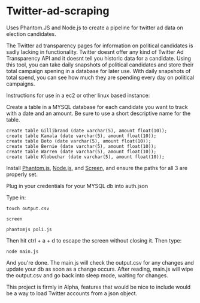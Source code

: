 # Twitter-ad-scraping
Uses Phantom.JS and Node.js to create a pipeline for twitter ad data on election candidates. 

The Twitter ad transparency pages for information on political candidates is sadly lacking in functionality. Twitter doesnt offer any kind of Twitter Ad Transparency API and it doesnt tell you historic data for a candidate. Using this tool, you can take daily snapshots of political candidates and store their total campaign spening in a database for later use. With daily snapshots of total spend, you can see how much they are spending every day on political campaigns. 

Instructions for use in a ec2 or other linux based instance: 

Create a table in a MYSQL database for each candidate you want to track with a date and an amount. Be sure to use a short descriptive name for the table.

```
create table Gillibrand (date varchar(5), amount float(10));
create table Kamala (date varchar(5), amount float(10));
create table Beto (date varchar(5), amount float(10));
create table Bernie (date varchar(5), amount float(10));
create table Warren (date varchar(5), amount float(10));
create table Klobuchar (date varchar(5), amount float(10));
```
Install [Phantom.js](http://phantomjs.org/download.html#linux-64-bit), [Node.js](https://nodejs.org/en/download/), and [Screen](https://nodejs.org/en/download/), and ensure the paths for all 3 are properly set.

Plug in your credentials for your MYSQL db into auth.json

Type in:

```
touch output.csv

screen

phantomjs poli.js
```
Then hit ctrl + a + d to escape the screen without closing it. Then type:

```
node main.js
```

And you're done. The main.js will check the output.csv for any changes and update your db as soon as a change occurs. After reading, main.js will wipe the output.csv and go back into sleep mode, waiting for changes.

This project is firmly in Alpha, features that would be nice to include would be a way to load Twitter accounts from a json object.
